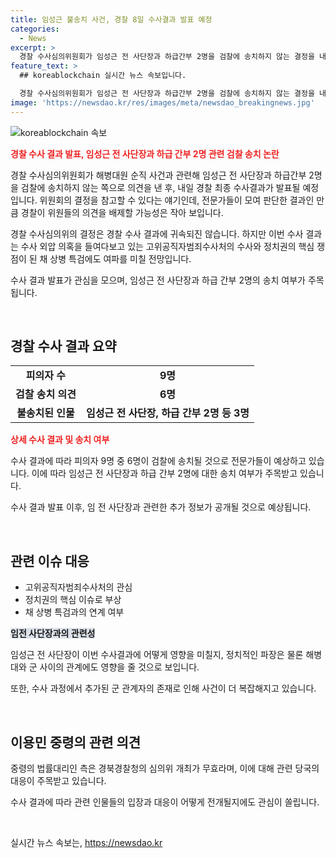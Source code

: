 ```yaml
---
title: 임성근 불송치 사건, 경찰 8일 수사결과 발표 예정
categories:
  - News
excerpt: >
  경찰 수사심의위원회가 임성근 전 사단장과 하급간부 2명을 검찰에 송치하지 않는 결정을 내리고, 내일(8일) 경찰의 최종 수사결과 발표가 예정되어 있습니다. 수사심의위원회의 의견은 경찰 수사결과에 직접 귀속되지는 않지만, 전문가들은 경찰이 위원들의 의견을 배제할 가능성이 작아 보입니다. 이번 수사는 고 채 상병의 책임 소재를 밝히는 데 중점을 두었으며, 관련 수사는 오후 경북경찰청에서 최종 발표될 예정이며, 정치권의 핵심 쟁점으로 여겨지고 있습니다.
feature_text: >
  ## koreablockchain 실시간 뉴스 속보입니다.

  경찰 수사심의위원회가 임성근 전 사단장과 하급간부 2명을 검찰에 송치하지 않는 결정을 내리고, 내일(8일) 경찰의 최종 수사결과 발표가 예정되어 있습니다. 수사심의위원회의 의견은 경찰 수사결과에 직접 귀속되지는 않지만, 전문가들은 경찰이 위원들의 의견을 배제할 가능성이 작아 보입니다. 이번 수사는 고 채 상병의 책임 소재를 밝히는 데 중점을 두었으며, 관련 수사는 오후 경북경찰청에서 최종 발표될 예정이며, 정치권의 핵심 쟁점으로 여겨지고 있습니다.
image: 'https://newsdao.kr/res/images/meta/newsdao_breakingnews.jpg'
---
```


<p><img src="https://newsdao.kr/res/images/meta/newsdao_breakingnews.jpg" alt="koreablockchain 속보" /></p>

<p><b><span style="color: #ee2323;">경찰 수사 결과 발표, 임성근 전 사단장과 하급 간부 2명 관련 검찰 송치 논란</span></b></p>

<p>경찰 수사심의위원회가 해병대원 순직 사건과 관련해 임성근 전 사단장과 하급간부 2명을 검찰에 송치하지 않는 쪽으로 의견을 낸 후, 내일 경찰 최종 수사결과가 발표될 예정입니다. 위원회의 결정을 참고할 수 있다는 얘기인데, 전문가들이 모여 판단한 결과인 만큼 경찰이 위원들의 의견을 배제할 가능성은 작아 보입니다.</p>

<p>경찰 수사심의위의 결정은 경찰 수사 결과에 귀속되진 않습니다. 하지만 이번 수사 결과는 수사 외압 의혹을 들여다보고 있는 고위공직자범죄수사처의 수사와 정치권의 핵심 쟁점이 된 채 상병 특검에도 여파를 미칠 전망입니다.</p>

<p>수사 결과 발표가 관심을 모으며, 임성근 전 사단장과 하급 간부 2명의 송치 여부가 주목됩니다.</p>

<p data-ke-size="size16">&nbsp;</p>

<h2 data-ke-size="size26">경찰 수사 결과 요약</h2>

<table>
  <tbody>
    <tr>
      <td style="text-align: center; height: 17px;"><b>피의자 수</b></td>
      <td style="text-align: center; height: 17px;"><b>9명</b></td>
    </tr>
    <tr>
      <td style="text-align: center; height: 17px;"><b>검찰 송치 의견</b></td>
      <td style="text-align: center; height: 17px;"><b>6명</b></td>
    </tr>
    <tr>
      <td style="text-align: center; height: 17px;"><b>불송치된 인물</b></td>
      <td style="text-align: center; height: 17px;"><b>임성근 전 사단장, 하급 간부 2명 등 3명</b></td>
    </tr>
  </tbody>
</table>

<p><b><span style="color: #ee2323;">상세 수사 결과 및 송치 여부</span></b></p>

<p>수사 결과에 따라 피의자 9명 중 6명이 검찰에 송치될 것으로 전문가들이 예상하고 있습니다. 이에 따라 임성근 전 사단장과 하급 간부 2명에 대한 송치 여부가 주목받고 있습니다.</p>

<p>수사 결과 발표 이후, 임 전 사단장과 관련한 추가 정보가 공개될 것으로 예상됩니다.</p>

<p data-ke-size="size16">&nbsp;</p>

<h2 data-ke-size="size26">관련 이슈 대응</h2>

<ul>
  <li>고위공직자범죄수사처의 관심</li>
  <li>정치권의 핵심 이슈로 부상</li>
  <li>채 상병 특검과의 연계 여부</li>
</ul>

<p><b><span style="background-color: #21538527;">임전 사단장과의 관련성</span></b></p>

<p>임성근 전 사단장이 이번 수사결과에 어떻게 영향을 미칠지, 정치적인 파장은 물론 해병대와 군 사이의 관계에도 영향을 줄 것으로 보입니다.</p>

<p>또한, 수사 과정에서 추가된 군 관계자의 존재로 인해 사건이 더 복잡해지고 있습니다.</p>

<p data-ke-size="size16">&nbsp;</p>

<h2 data-ke-size="size26">이용민 중령의 관련 의견</h2>

<p>중령의 법률대리인 측은 경북경찰청의 심의위 개최가 무효라며, 이에 대해 관련 당국의 대응이 주목받고 있습니다.</p>

<p>수사 결과에 따라 관련 인물들의 입장과 대응이 어떻게 전개될지에도 관심이 쏠립니다.</p>

<p data-ke-size="size16">&nbsp;</p>
실시간 뉴스 속보는, <a href="https://newsdao.kr" rel="dofollow">https://newsdao.kr</a>


